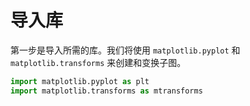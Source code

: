 # 导入库

第一步是导入所需的库。我们将使用 `matplotlib.pyplot` 和 `matplotlib.transforms` 来创建和变换子图。

```python
import matplotlib.pyplot as plt
import matplotlib.transforms as mtransforms
```
